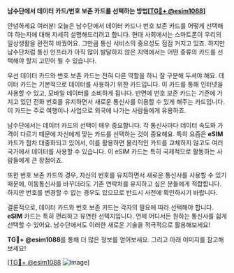 **남수단에서 데이터 카드/번호 보존 카드를 선택하는 방법[[TG💪+ @esim1088](https://t.me/s/esim1088)]**

안녕하세요 여러분! 오늘은 남수단에서 데이터 카드나 번호 보존 카드를 어떻게 선택해야 하는지에 대해 자세히 설명해드리려고 합니다. 현대 사회에서는 스마트폰이 우리의 일상생활을 완전히 바꿨어요. 그만큼 통신 서비스의 중요성도 점점 커지고 있죠. 하지만 남수단처럼 통신 인프라가 아직 많이 발달하지 않은 지역에서는 어떤 종류의 카드를 선택해야 할지 고민이 될 수 있습니다.

우선 데이터 카드와 번호 보존 카드는 전혀 다른 역할을 하니 잘 구분해 두셔야 해요. 데이터 카드는 기본적으로 데이터를 사용하기 위한 카드입니다. 이 카드를 통해 인터넷을 사용할 수 있고, 모바일 데이터를 소비하게 됩니다. 반면에 번호 보존 카드는 기존에 가지고 있던 전화 번호를 유지하면서 새로운 통신사를 이용할 수 있게 해주는 카드입니다. 이 카드는 주로 여행이나 사업으로 외국에 나가는 사람들에게 유용하죠.

남수단에서는 데이터 카드의 선택이 매우 중요합니다. 각 통신사마다 데이터 속도와 가격이 다르기 때문에 자신에게 맞는 카드를 선택하는 것이 중요해요. 특히 요즘은 **eSIM** 카드가 점차 대중화되고 있어서, 이를 활용하면 물리적인 카드를 교체하지 않고도 여러 국가에서 데이터를 사용할 수 있습니다. 이 eSIM 카드는 특히 국제적으로 활동하는 사람들에게 큰 장점이죠.

또한 번호 보존 카드의 경우, 자신의 번호를 유지하면서 새로운 통신사를 사용할 수 있기 때문에, 이동통신사를 바꾸더라도 기존 연락처를 유지하고 싶은 분들에게 적합합니다. 하지만 번호를 변경할 수 없는 경우도 있으므로 반드시 사전에 확인하시기 바랍니다.

결론적으로, 데이터 카드와 번호 보존 카드는 각자의 필요에 따라 선택해야 합니다. **eSIM** 카드는 특히 편리하고 유연한 선택지입니다. 언제 어디서든 원하는 통신사를 쉽게 선택할 수 있어요. 남수단에서도 이러한 새로운 기술을 적극적으로 활용해보세요!

**TG💪+ @esim1088**를 통해 더 많은 정보를 얻어보세요. 그리고 아래 이미지를 참고해 보세요! 

[[TG💪+ @esim1088](https://t.me/s/esim1088) ![Image](https://i.postimg.cc/Y0z9fWf4/image.png)]